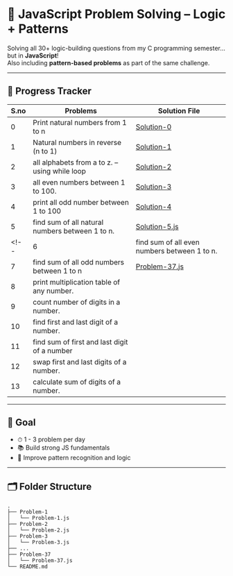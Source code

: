 # 🧠 JavaScript Problem Solving – Logic + Patterns

Solving all 30+ logic-building questions from my C programming semester… but in **JavaScript**!  
Also including **pattern-based problems** as part of the same challenge.

---

## 📅 Progress Tracker

| S.no | Problems                                        | Solution File                              | 
|------|-------------------------------------------------|--------------------------------------------|
| 0    | Print natural numbers from 1 to n               | [Solution-0](./problem-0/00.js)                |
| 1    | Natural numbers in reverse (n to 1)             | [Solution-1](./problem-1/01.js)                |
| 2    | all alphabets from a to z. – using while loop   | [Solution-2](./problem-2/02.js)   |
| 3    | all even numbers between 1 to 100.              | [Solution-3](./problem-3/03.js)   |
| 4    |  print all odd number between 1 to 100          | [Solution-4](./problem-4/04.js)           |
| 5    | find sum of all natural numbers between 1 to n. | [Solution-5.js](./problem-5/05.js)|
<!-- | 6    |  find sum of all even numbers between 1 to n.   | [Problem-36.js](./Problem-36/Problem-36.js)|
| 7    |  find sum of all odd numbers between 1 to n     | [Problem-37.js](./Problem-37/Problem-37.js)|
| 8    |  print multiplication table of any number.      |                                            |
| 9    | count number of digits in a number.             |                                            |
| 10   |  find first and last digit of a number.         |                                            |
| 11   | find sum of first and last digit of a number    |                                            |
| 12   | swap first and last digits of a number.         |                                            |
| 13   | calculate sum of digits of a number.            |                                            | -->

---

## 📌 Goal

- ⏱ 1 - 3 problem per day
- 📚 Build strong JS fundamentals
- 🧩 Improve pattern recognition and logic

---

## 🗂 Folder Structure


```
.
├── Problem-1
│   └── Problem-1.js
├── Problem-2
│   └── Problem-2.js
├── Problem-3
│   └── Problem-3.js
├── ...
├── Problem-37
│   └── Problem-37.js
└── README.md
```